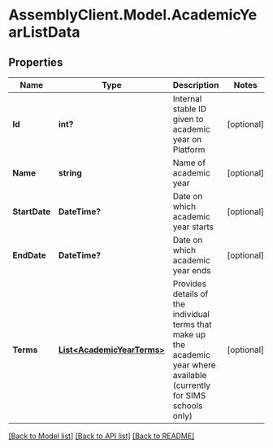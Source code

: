 # AssemblyClient.Model.AcademicYearListData
## Properties

Name | Type | Description | Notes
------------ | ------------- | ------------- | -------------
**Id** | **int?** | Internal stable ID given to academic year on Platform | [optional] 
**Name** | **string** | Name of academic year | [optional] 
**StartDate** | **DateTime?** | Date on which academic year starts | [optional] 
**EndDate** | **DateTime?** | Date on which academic year ends | [optional] 
**Terms** | [**List&lt;AcademicYearTerms&gt;**](AcademicYearTerms.md) | Provides details of the individual terms that make up the academic year where available (currently for SIMS schools only) | [optional] 

[[Back to Model list]](../README.md#documentation-for-models) [[Back to API list]](../README.md#documentation-for-api-endpoints) [[Back to README]](../README.md)

